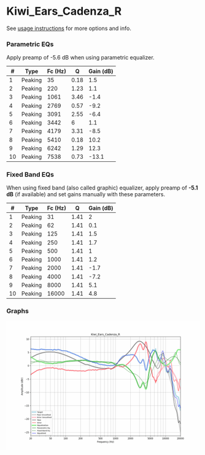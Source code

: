 # Kiwi_Ears_Cadenza_R
See [usage instructions](https://github.com/jaakkopasanen/AutoEq#usage) for more options and info.

### Parametric EQs
Apply preamp of -5.6 dB when using parametric equalizer.

|   # | Type    |   Fc (Hz) |    Q |   Gain (dB) |
|-----|---------|-----------|------|-------------|
|   1 | Peaking |        35 | 0.18 |         1.5 |
|   2 | Peaking |       220 | 1.23 |         1.1 |
|   3 | Peaking |      1061 | 3.46 |        -1.4 |
|   4 | Peaking |      2769 | 0.57 |        -9.2 |
|   5 | Peaking |      3091 | 2.55 |        -6.4 |
|   6 | Peaking |      3442 | 6    |         1.1 |
|   7 | Peaking |      4179 | 3.31 |        -8.5 |
|   8 | Peaking |      5410 | 0.18 |        10.2 |
|   9 | Peaking |      6242 | 1.29 |        12.3 |
|  10 | Peaking |      7538 | 0.73 |       -13.1 |

### Fixed Band EQs
When using fixed band (also called graphic) equalizer, apply preamp of **-5.1 dB** (if available) and set gains manually with these parameters.

|   # | Type    |   Fc (Hz) |    Q |   Gain (dB) |
|-----|---------|-----------|------|-------------|
|   1 | Peaking |        31 | 1.41 |         2   |
|   2 | Peaking |        62 | 1.41 |         0.1 |
|   3 | Peaking |       125 | 1.41 |         1.5 |
|   4 | Peaking |       250 | 1.41 |         1.7 |
|   5 | Peaking |       500 | 1.41 |         1   |
|   6 | Peaking |      1000 | 1.41 |         1.2 |
|   7 | Peaking |      2000 | 1.41 |        -1.7 |
|   8 | Peaking |      4000 | 1.41 |        -7.2 |
|   9 | Peaking |      8000 | 1.41 |         5.1 |
|  10 | Peaking |     16000 | 1.41 |         4.8 |

### Graphs
![](./Kiwi_Ears_Cadenza_R.png)
